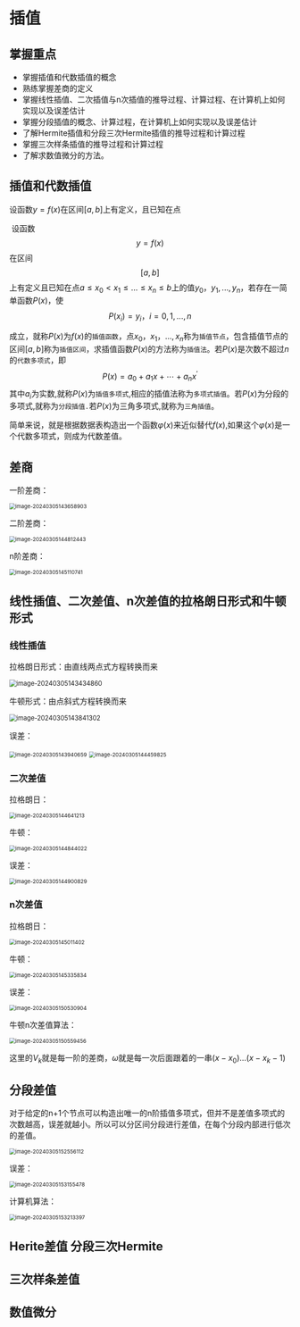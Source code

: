# 插值

## 掌握重点

-   掌握插值和代数插值的概念
-   熟练掌握差商的定义
-   掌握线性插值、二次插值与n次插值的推导过程、计算过程、在计算机上如何实现以及误差估计
-   掌握分段插值的概念、计算过程，在计算机上如何实现以及误差估计
-   了解Hermite插值和分段三次Hermite插值的推导过程和计算过程
-   掌握三次样条插值的推导过程和计算过程
-   了解求数值微分的方法。

## 插值和代数插值

设函数$y = f(x)$在区间$[a, b]$​上有定义，且已知在点



​	设函数$$y=f(x)$$在区间$$[a,b]$$上有定义且已知在点$a≤x_0<x_1≤...≤x_n≤b$上的值$y_0，y_1,...,y_n$，若存在一简单函数$P(x)$，使
$$
P(x_i)=y_i，i=0,1,...,n
$$


成立，就称$P(x)$为$f(x)$的`插值函数`，点$x_0，x_1，...,x_n$称为`插值节点`，包含插值节点的区间$[a,b]$称为`插值区间`，求插值函数$P(x)$的方法称为`插值法`。若$P(x)$是次数不超过$n$的`代数多项式`，即
$$
P(x)=a_0+a_1x+\cdots+a_{n}x^{\prime}
$$
其中$a_i$为实数,就称$P(x)$为`插值多项式`,相应的插值法称为`多项式插值`。若$P(x)$为分段的多项式,就称为`分段插值.`若$P(x)$​为三角多项式,就称为`三角插值`。

简单来说，就是根据数据表构造出一个函数$\varphi(x)$来近似替代$f(x)$,如果这个$\varphi(x)$是一个代数多项式，则成为代数差值。

## 差商

一阶差商：

<img src="E:\File\SCUT_CS_Courses_Review\计算方法\assets\image-20240305143658903.png" alt="image-20240305143658903" style="zoom:67%;" />

二阶差商：

<img src="E:\File\SCUT_CS_Courses_Review\计算方法\assets\image-20240305144812443.png" alt="image-20240305144812443" style="zoom:67%;" />

n阶差商：

<img src="E:\File\SCUT_CS_Courses_Review\计算方法\assets\image-20240305145110741.png" alt="image-20240305145110741" style="zoom:67%;" />



## 线性插值、二次差值、n次差值的拉格朗日形式和牛顿形式

### 线性插值

拉格朗日形式：由直线两点式方程转换而来

<img src="E:\File\SCUT_CS_Courses_Review\计算方法\assets\image-20240305143434860.png" alt="image-20240305143434860" style="zoom:80%;" />

牛顿形式：由点斜式方程转换而来

<img src="E:\File\SCUT_CS_Courses_Review\计算方法\assets\image-20240305143841302.png" alt="image-20240305143841302" style="zoom:80%;" />

误差：

<img src="E:\File\SCUT_CS_Courses_Review\计算方法\assets\image-20240305143940659.png" alt="image-20240305143940659" style="zoom: 67%;" />

<img src="E:\File\SCUT_CS_Courses_Review\计算方法\assets\image-20240305144459825.png" alt="image-20240305144459825" style="zoom:67%;" />

### 二次差值

拉格朗日：

<img src="E:\File\SCUT_CS_Courses_Review\计算方法\assets\image-20240305144641213.png" alt="image-20240305144641213" style="zoom:67%;" />

牛顿：

<img src="E:\File\SCUT_CS_Courses_Review\计算方法\assets\image-20240305144844022.png" alt="image-20240305144844022" style="zoom:67%;" />

误差：

<img src="E:\File\SCUT_CS_Courses_Review\计算方法\assets\image-20240305144900829.png" alt="image-20240305144900829" style="zoom:67%;" />

### n次差值

拉格朗日：

<img src="E:\File\SCUT_CS_Courses_Review\计算方法\assets\image-20240305145011402.png" alt="image-20240305145011402" style="zoom:67%;" />

牛顿：

<img src="E:\File\SCUT_CS_Courses_Review\计算方法\assets\image-20240305145335834.png" alt="image-20240305145335834" style="zoom:67%;" />

误差：

<img src="E:\File\SCUT_CS_Courses_Review\计算方法\assets\image-20240305150530904.png" alt="image-20240305150530904" style="zoom:67%;" />

牛顿n次差值算法：

<img src="E:\File\SCUT_CS_Courses_Review\计算方法\assets\image-20240305150559456.png" alt="image-20240305150559456" style="zoom:67%;" />

这里的$V_k$就是每一阶的差商，$\omega$就是每一次后面跟着的一串$(x - x_0)...(x - x_k-1)$

## 分段差值

对于给定的n+1个节点可以构造出唯一的n阶插值多项式，但并不是差值多项式的次数越高，误差就越小。所以可以分区间分段进行差值，在每个分段内部进行低次的差值。

<img src="E:\File\SCUT_CS_Courses_Review\计算方法\assets\image-20240305152556112.png" alt="image-20240305152556112" style="zoom:67%;" />

误差：

<img src="E:\File\SCUT_CS_Courses_Review\计算方法\assets\image-20240305153155478.png" alt="image-20240305153155478" style="zoom:67%;" />

计算机算法：

<img src="E:\File\SCUT_CS_Courses_Review\计算方法\assets\image-20240305153213397.png" alt="image-20240305153213397" style="zoom:67%;" />

## Herite差值 分段三次Hermite





## 三次样条差值



## 数值微分




